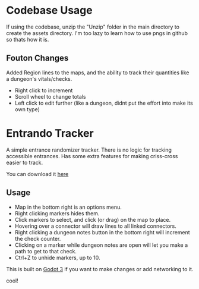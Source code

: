 # Codebase Usage
If using the codebase, unzip the "Unzip" folder in the main directory to create the assets directory. I'm too lazy to learn how to use pngs in github so thats how it is.

## Fouton Changes
Added Region lines to the maps, and the ability to track their quantities like a dungeon's vitals/checks.
* Right click to increment
* Scroll wheel to change totals
* Left click to edit further (like a dungeon, didnt put the effort into make its own type)

# Entrando Tracker

A simple entrance randomizer tracker. There is no logic for tracking accessible entrances. Has some extra features for making criss-cross easier to track.

You can download it [here](https://github.com/Fouton/FoutyEntrando/releases)

## Usage

* Map in the bottom right is an options menu.
* Right clicking markers hides them.
* Click markers to select, and click (or drag) on the map to place.
* Hovering over a connector will draw lines to all linked connectors.
* Right clicking a dungeon notes button in the bottom right will increment the check counter.
* Clicking on a marker while dungeon notes are open will let you make a path to get to that check.
* Ctrl+Z to unhide markers, up to 10.

This is built on [Godot 3](https://godotengine.org) if you want to make changes or add networking to it.

cool!
